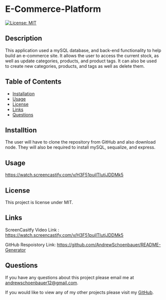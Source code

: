 # E-Commerce-Platform
 [![License: MIT](https://img.shields.io/badge/License-MIT-yellow.svg)](https://opensource.org/licenses/MIT)
  
  ## **Description**
  This application used a mySQL database, and back-end functionality to help build an e-commerce site. It allows the user to access the current stock, as well as update categories, products, and product tags. It can also be used to create new categories, products, and tags as well as delete them. 

  ## **Table of Contents**
  - [Installation](#installation)
  - [Usage](#usage)
  - [License](#license)
  - [Links](#links)
  - [Questions](#questions)

  ## **Installtion**
  The user will have to clone the repository from GitHub and also download node. They will also be required to install mySQL, sequalize, and express. 

  ## **Usage**
  https://watch.screencastify.com/v/H3F51pujITIutjJDDMk5

  ## **License**
This project is license under MIT.

## **Links**
ScreenCasitfy Video Link : https://watch.screencastify.com/v/H3F51pujITIutjJDDMk5


GitHub Respoistory Link: https://github.com/AndrewSchoenbauer/README-Generator
## **Questions**
If you have any questions about this project please email me at andrewschoenbauer12@gmail.com. 

If you would like to view any of my other projects please visit my [GitHub](https://github.com/AndrewSchoenbauer).


